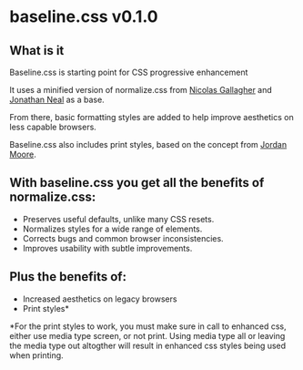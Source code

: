 baseline.css v0.1.0
===================

What is it
----------
Baseline.css is starting point for CSS progressive enhancement

It uses a minified version of normalize.css from [Nicolas Gallagher](http://github.com/necolas)
and [Jonathan Neal](http://github.com/jonathantneal) as a base.

From there, basic formatting styles are added to help improve aesthetics on less capable browsers.

Baseline.css also includes print styles, based on the concept from [Jordan Moore](http://www.jordanm.co.uk/post/30308855354/where-print-fits-in-responsive-web-design).

## With baseline.css you get all the benefits of normalize.css:

* Preserves useful defaults, unlike many CSS resets.
* Normalizes styles for a wide range of elements.
* Corrects bugs and common browser inconsistencies.
* Improves usability with subtle improvements.


## Plus the benefits of:
* Increased aesthetics on legacy browsers
* Print styles* 

*For the print styles to work, you must make sure in call to enhanced css, either use media type screen, or not print. Using media type all or leaving the media type out altogther will result in enhanced css styles being used when printing.
